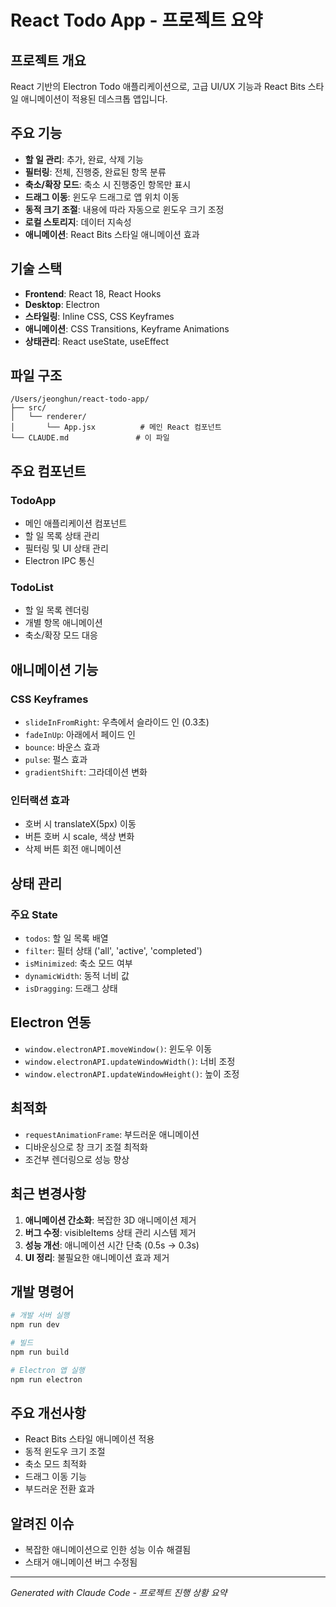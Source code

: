 # React Todo App - 프로젝트 요약

## 프로젝트 개요
React 기반의 Electron Todo 애플리케이션으로, 고급 UI/UX 기능과 React Bits 스타일 애니메이션이 적용된 데스크톱 앱입니다.

## 주요 기능
- **할 일 관리**: 추가, 완료, 삭제 기능
- **필터링**: 전체, 진행중, 완료된 항목 분류
- **축소/확장 모드**: 축소 시 진행중인 항목만 표시
- **드래그 이동**: 윈도우 드래그로 앱 위치 이동
- **동적 크기 조절**: 내용에 따라 자동으로 윈도우 크기 조정
- **로컬 스토리지**: 데이터 지속성
- **애니메이션**: React Bits 스타일 애니메이션 효과

## 기술 스택
- **Frontend**: React 18, React Hooks
- **Desktop**: Electron
- **스타일링**: Inline CSS, CSS Keyframes
- **애니메이션**: CSS Transitions, Keyframe Animations
- **상태관리**: React useState, useEffect

## 파일 구조
```
/Users/jeonghun/react-todo-app/
├── src/
│   └── renderer/
│       └── App.jsx          # 메인 React 컴포넌트
└── CLAUDE.md               # 이 파일
```

## 주요 컴포넌트

### TodoApp
- 메인 애플리케이션 컴포넌트
- 할 일 목록 상태 관리
- 필터링 및 UI 상태 관리
- Electron IPC 통신

### TodoList
- 할 일 목록 렌더링
- 개별 항목 애니메이션
- 축소/확장 모드 대응

## 애니메이션 기능

### CSS Keyframes
- `slideInFromRight`: 우측에서 슬라이드 인 (0.3초)
- `fadeInUp`: 아래에서 페이드 인
- `bounce`: 바운스 효과
- `pulse`: 펄스 효과
- `gradientShift`: 그라데이션 변화

### 인터랙션 효과
- 호버 시 translateX(5px) 이동
- 버튼 호버 시 scale, 색상 변화
- 삭제 버튼 회전 애니메이션

## 상태 관리

### 주요 State
- `todos`: 할 일 목록 배열
- `filter`: 필터 상태 ('all', 'active', 'completed')
- `isMinimized`: 축소 모드 여부
- `dynamicWidth`: 동적 너비 값
- `isDragging`: 드래그 상태

## Electron 연동
- `window.electronAPI.moveWindow()`: 윈도우 이동
- `window.electronAPI.updateWindowWidth()`: 너비 조정  
- `window.electronAPI.updateWindowHeight()`: 높이 조정

## 최적화
- `requestAnimationFrame`: 부드러운 애니메이션
- 디바운싱으로 창 크기 조절 최적화
- 조건부 렌더링으로 성능 향상

## 최근 변경사항
1. **애니메이션 간소화**: 복잡한 3D 애니메이션 제거
2. **버그 수정**: visibleItems 상태 관리 시스템 제거
3. **성능 개선**: 애니메이션 시간 단축 (0.5s → 0.3s)
4. **UI 정리**: 불필요한 애니메이션 효과 제거

## 개발 명령어
```bash
# 개발 서버 실행
npm run dev

# 빌드
npm run build

# Electron 앱 실행
npm run electron
```

## 주요 개선사항
- React Bits 스타일 애니메이션 적용
- 동적 윈도우 크기 조절
- 축소 모드 최적화
- 드래그 이동 기능
- 부드러운 전환 효과

## 알려진 이슈
- 복잡한 애니메이션으로 인한 성능 이슈 해결됨
- 스태거 애니메이션 버그 수정됨

---

*Generated with Claude Code - 프로젝트 진행 상황 요약*
